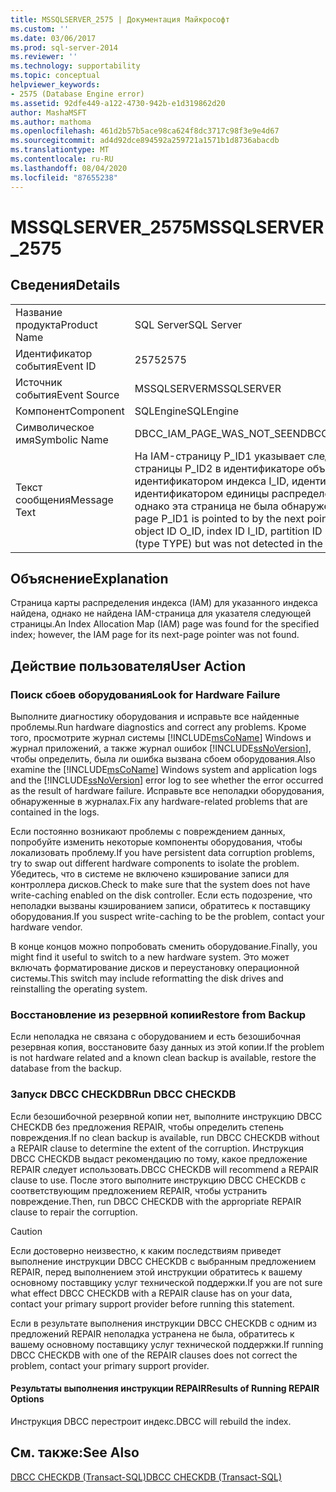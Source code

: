 ```yaml
---
title: MSSQLSERVER_2575 | Документация Майкрософт
ms.custom: ''
ms.date: 03/06/2017
ms.prod: sql-server-2014
ms.reviewer: ''
ms.technology: supportability
ms.topic: conceptual
helpviewer_keywords:
- 2575 (Database Engine error)
ms.assetid: 92dfe449-a122-4730-942b-e1d319862d20
author: MashaMSFT
ms.author: mathoma
ms.openlocfilehash: 461d2b57b5ace98ca624f8dc3717c98f3e9e4d67
ms.sourcegitcommit: ad4d92dce894592a259721a1571b1d8736abacdb
ms.translationtype: MT
ms.contentlocale: ru-RU
ms.lasthandoff: 08/04/2020
ms.locfileid: "87655238"
---
```

# <a name="mssqlserver_2575"></a><span data-ttu-id="cfdd6-102">MSSQLSERVER_2575</span><span class="sxs-lookup"><span data-stu-id="cfdd6-102">MSSQLSERVER_2575</span></span>
    
## <a name="details"></a><span data-ttu-id="cfdd6-103">Сведения</span><span class="sxs-lookup"><span data-stu-id="cfdd6-103">Details</span></span>  
  
|||  
|-|-|  
|<span data-ttu-id="cfdd6-104">Название продукта</span><span class="sxs-lookup"><span data-stu-id="cfdd6-104">Product Name</span></span>|<span data-ttu-id="cfdd6-105">SQL Server</span><span class="sxs-lookup"><span data-stu-id="cfdd6-105">SQL Server</span></span>|  
|<span data-ttu-id="cfdd6-106">Идентификатор события</span><span class="sxs-lookup"><span data-stu-id="cfdd6-106">Event ID</span></span>|<span data-ttu-id="cfdd6-107">2575</span><span class="sxs-lookup"><span data-stu-id="cfdd6-107">2575</span></span>|  
|<span data-ttu-id="cfdd6-108">Источник события</span><span class="sxs-lookup"><span data-stu-id="cfdd6-108">Event Source</span></span>|<span data-ttu-id="cfdd6-109">MSSQLSERVER</span><span class="sxs-lookup"><span data-stu-id="cfdd6-109">MSSQLSERVER</span></span>|  
|<span data-ttu-id="cfdd6-110">Компонент</span><span class="sxs-lookup"><span data-stu-id="cfdd6-110">Component</span></span>|<span data-ttu-id="cfdd6-111">SQLEngine</span><span class="sxs-lookup"><span data-stu-id="cfdd6-111">SQLEngine</span></span>|  
|<span data-ttu-id="cfdd6-112">Символическое имя</span><span class="sxs-lookup"><span data-stu-id="cfdd6-112">Symbolic Name</span></span>|<span data-ttu-id="cfdd6-113">DBCC_IAM_PAGE_WAS_NOT_SEEN</span><span class="sxs-lookup"><span data-stu-id="cfdd6-113">DBCC_IAM_PAGE_WAS_NOT_SEEN</span></span>|  
|<span data-ttu-id="cfdd6-114">Текст сообщения</span><span class="sxs-lookup"><span data-stu-id="cfdd6-114">Message Text</span></span>|<span data-ttu-id="cfdd6-115">На IAM-страницу P_ID1 указывает следующий указатель IAM-страницы P_ID2 в идентификаторе объекта O_ID с идентификатором индекса I_ID, идентификатором секции PN_ID и идентификатором единицы распределения A_ID (тип TYPE), однако эта страница не была обнаружена в ходе просмотра.</span><span class="sxs-lookup"><span data-stu-id="cfdd6-115">IAM page P_ID1 is pointed to by the next pointer of IAM page P_ID2 in object ID O_ID, index ID I_ID, partition ID PN_ID, alloc unit ID A_ID (type TYPE) but was not detected in the scan.</span></span>|  
  
## <a name="explanation"></a><span data-ttu-id="cfdd6-116">Объяснение</span><span class="sxs-lookup"><span data-stu-id="cfdd6-116">Explanation</span></span>  
 <span data-ttu-id="cfdd6-117">Страница карты распределения индекса (IAM) для указанного индекса найдена, однако не найдена IAM-страница для указателя следующей страницы.</span><span class="sxs-lookup"><span data-stu-id="cfdd6-117">An Index Allocation Map (IAM) page was found for the specified index; however, the IAM page for its next-page pointer was not found.</span></span>  
  
## <a name="user-action"></a><span data-ttu-id="cfdd6-118">Действие пользователя</span><span class="sxs-lookup"><span data-stu-id="cfdd6-118">User Action</span></span>  
  
### <a name="look-for-hardware-failure"></a><span data-ttu-id="cfdd6-119">Поиск сбоев оборудования</span><span class="sxs-lookup"><span data-stu-id="cfdd6-119">Look for Hardware Failure</span></span>  
 <span data-ttu-id="cfdd6-120">Выполните диагностику оборудования и исправьте все найденные проблемы.</span><span class="sxs-lookup"><span data-stu-id="cfdd6-120">Run hardware diagnostics and correct any problems.</span></span> <span data-ttu-id="cfdd6-121">Кроме того, просмотрите журнал системы [!INCLUDE[msCoName](../../includes/msconame-md.md)] Windows и журнал приложений, а также журнал ошибок [!INCLUDE[ssNoVersion](../../includes/ssnoversion-md.md)], чтобы определить, была ли ошибка вызвана сбоем оборудования.</span><span class="sxs-lookup"><span data-stu-id="cfdd6-121">Also examine the [!INCLUDE[msCoName](../../includes/msconame-md.md)] Windows system and application logs and the [!INCLUDE[ssNoVersion](../../includes/ssnoversion-md.md)] error log to see whether the error occurred as the result of hardware failure.</span></span> <span data-ttu-id="cfdd6-122">Исправьте все неполадки оборудования, обнаруженные в журналах.</span><span class="sxs-lookup"><span data-stu-id="cfdd6-122">Fix any hardware-related problems that are contained in the logs.</span></span>  
  
 <span data-ttu-id="cfdd6-123">Если постоянно возникают проблемы с повреждением данных, попробуйте изменить некоторые компоненты оборудования, чтобы локализовать проблему.</span><span class="sxs-lookup"><span data-stu-id="cfdd6-123">If you have persistent data corruption problems, try to swap out different hardware components to isolate the problem.</span></span> <span data-ttu-id="cfdd6-124">Убедитесь, что в системе не включено кэширование записи для контроллера дисков.</span><span class="sxs-lookup"><span data-stu-id="cfdd6-124">Check to make sure that the system does not have write-caching enabled on the disk controller.</span></span> <span data-ttu-id="cfdd6-125">Если есть подозрение, что неполадки вызваны кэшированием записи, обратитесь к поставщику оборудования.</span><span class="sxs-lookup"><span data-stu-id="cfdd6-125">If you suspect write-caching to be the problem, contact your hardware vendor.</span></span>  
  
 <span data-ttu-id="cfdd6-126">В конце концов можно попробовать сменить оборудование.</span><span class="sxs-lookup"><span data-stu-id="cfdd6-126">Finally, you might find it useful to switch to a new hardware system.</span></span> <span data-ttu-id="cfdd6-127">Это может включать форматирование дисков и переустановку операционной системы.</span><span class="sxs-lookup"><span data-stu-id="cfdd6-127">This switch may include reformatting the disk drives and reinstalling the operating system.</span></span>  
  
### <a name="restore-from-backup"></a><span data-ttu-id="cfdd6-128">Восстановление из резервной копии</span><span class="sxs-lookup"><span data-stu-id="cfdd6-128">Restore from Backup</span></span>  
 <span data-ttu-id="cfdd6-129">Если неполадка не связана с оборудованием и есть безошибочная резервная копия, восстановите базу данных из этой копии.</span><span class="sxs-lookup"><span data-stu-id="cfdd6-129">If the problem is not hardware related and a known clean backup is available, restore the database from the backup.</span></span>  
  
### <a name="run-dbcc-checkdb"></a><span data-ttu-id="cfdd6-130">Запуск DBCC CHECKDB</span><span class="sxs-lookup"><span data-stu-id="cfdd6-130">Run DBCC CHECKDB</span></span>  
 <span data-ttu-id="cfdd6-131">Если безошибочной резервной копии нет, выполните инструкцию DBCC CHECKDB без предложения REPAIR, чтобы определить степень повреждения.</span><span class="sxs-lookup"><span data-stu-id="cfdd6-131">If no clean backup is available, run DBCC CHECKDB without a REPAIR clause to determine the extent of the corruption.</span></span> <span data-ttu-id="cfdd6-132">Инструкция DBCC CHECKDB выдаст рекомендацию по тому, какое предложение REPAIR следует использовать.</span><span class="sxs-lookup"><span data-stu-id="cfdd6-132">DBCC CHECKDB will recommend a REPAIR clause to use.</span></span> <span data-ttu-id="cfdd6-133">После этого выполните инструкцию DBCC CHECKDB с соответствующим предложением REPAIR, чтобы устранить повреждение.</span><span class="sxs-lookup"><span data-stu-id="cfdd6-133">Then, run DBCC CHECKDB with the appropriate REPAIR clause to repair the corruption.</span></span>  
  
> [!CAUTION]  
>  <span data-ttu-id="cfdd6-134">Если достоверно неизвестно, к каким последствиям приведет выполнение инструкции DBCC CHECKDB с выбранным предложением REPAIR, перед выполнением этой инструкции обратитесь к вашему основному поставщику услуг технической поддержки.</span><span class="sxs-lookup"><span data-stu-id="cfdd6-134">If you are not sure what effect DBCC CHECKDB with a REPAIR clause has on your data, contact your primary support provider before running this statement.</span></span>  
  
 <span data-ttu-id="cfdd6-135">Если в результате выполнения инструкции DBCC CHECKDB с одним из предложений REPAIR неполадка устранена не была, обратитесь к вашему основному поставщику услуг технической поддержки.</span><span class="sxs-lookup"><span data-stu-id="cfdd6-135">If running DBCC CHECKDB with one of the REPAIR clauses does not correct the problem, contact your primary support provider.</span></span>  
  
#### <a name="results-of-running-repair-options"></a><span data-ttu-id="cfdd6-136">Результаты выполнения инструкции REPAIR</span><span class="sxs-lookup"><span data-stu-id="cfdd6-136">Results of Running REPAIR Options</span></span>  
 <span data-ttu-id="cfdd6-137">Инструкция DBCC перестроит индекс.</span><span class="sxs-lookup"><span data-stu-id="cfdd6-137">DBCC will rebuild the index.</span></span>  
  
## <a name="see-also"></a><span data-ttu-id="cfdd6-138">См. также:</span><span class="sxs-lookup"><span data-stu-id="cfdd6-138">See Also</span></span>  
 [<span data-ttu-id="cfdd6-139">DBCC CHECKDB (Transact-SQL)</span><span class="sxs-lookup"><span data-stu-id="cfdd6-139">DBCC CHECKDB &#40;Transact-SQL&#41;</span></span>](/sql/t-sql/database-console-commands/dbcc-checkdb-transact-sql)  
  
  
